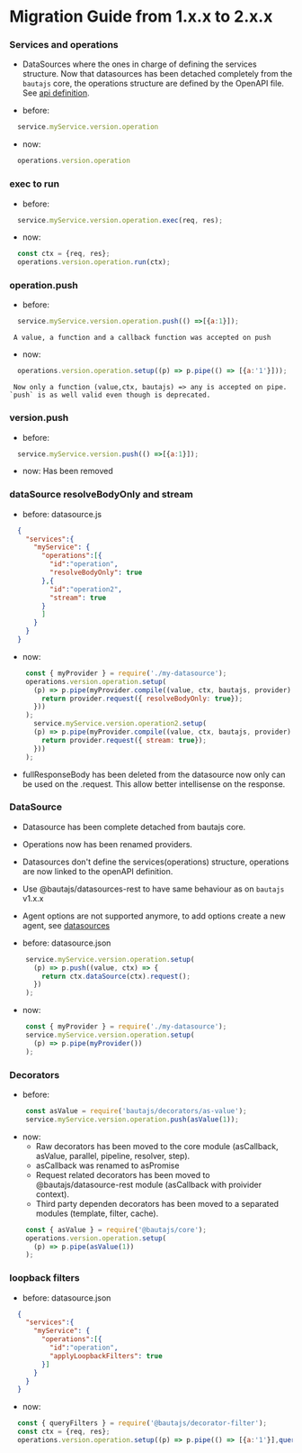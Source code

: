 # Migration Guide from 1.x.x to 2.x.x

### Services and operations

 - DataSources where the ones in charge of defining the services structure. Now that datasources has been detached completely from the `bautajs` core, the operations structure are defined by the OpenAPI file. See [api definition](./api-definition.md).

  - before:
  ```js
    service.myService.version.operation
  ```
  - now:
  ```js
    operations.version.operation
  ```

### exec to run

  - before:
  ```js
    service.myService.version.operation.exec(req, res);
  ```
  - now:
  ```js
    const ctx = {req, res};
    operations.version.operation.run(ctx);
  ```

### operation.push

  - before:
  ```js
    service.myService.version.operation.push(() =>[{a:1}]);
  ```

     A value, a function and a callback function was accepted on push

  - now:
  ```js
    operations.version.operation.setup((p) => p.pipe(() => [{a:'1'}]));
  ```

     Now only a function (value,ctx, bautajs) => any is accepted on pipe. `push` is as well valid even though is deprecated.

### version.push

  - before:
  ```js
    service.myService.version.push(() =>[{a:1}]);
  ```
  - now: Has been removed

### dataSource resolveBodyOnly and stream

  - before:
  datasource.js
  ```json
    {
      "services":{
        "myService": {
          "operations":[{
            "id":"operation",
            "resolveBodyOnly": true
          },{
            "id":"operation2",
            "stream": true
          }
          ]
        }
      }
    }
  ```
  - now:
  ```js
      const { myProvider } = require('./my-datasource');
      operations.version.operation.setup(
        (p) => p.pipe(myProvider.compile((value, ctx, bautajs, provider) => {
          return provider.request({ resolveBodyOnly: true});
        }))
      );
        service.myService.version.operation2.setup(
        (p) => p.pipe(myProvider.compile((value, ctx, bautajs, provider) => {
          return provider.request({ stream: true});
        }))
      );
  ```

  - fullResponseBody has been deleted from the datasource now only can be used on the .request. This allow better intellisense on the response.

### DataSource
  - Datasource has been complete detached from bautajs core.
  - Operations now has been renamed providers.
  - Datasources don't define the services(operations) structure, operations are now linked to the openAPI definition.
  - Use @bautajs/datasources-rest to have same behaviour as on `bautajs` v1.x.x
  - Agent options are not supported anymore, to add options create a new agent, see [datasources](./datasources.md)

  - before:
  datasource.json
  ```js
      service.myService.version.operation.setup(
        (p) => p.push((value, ctx) => {
          return ctx.dataSource(ctx).request();
        })
      );
  ```
  - now:
  ```js
      const { myProvider } = require('./my-datasource');
      service.myService.version.operation.setup(
        (p) => p.pipe(myProvider())
      );
  ```

### Decorators

  - before:
  ```js
      const asValue = require('bautajs/decorators/as-value');
      service.myService.version.operation.push(asValue(1));
  ```
  - now: 
    * Raw decorators has been moved to the core module (asCallback, asValue, parallel, pipeline, resolver, step).
    * asCallback was renamed to asPromise
    * Request related decorators has been moved to @bautajs/datasource-rest module (asCallback with proivider context).
    * Third party dependen decorators has been moved to a separated modules (template, filter, cache).
  ```js
      const { asValue } = require('@bautajs/core');
      operations.version.operation.setup(
        (p) => p.pipe(asValue(1))
      );
  ```

### loopback filters

  - before:
  datasource.json
  ```json
    {
      "services":{
        "myService": {
          "operations":[{
            "id":"operation",
            "applyLoopbackFilters": true
          }]
        }
      }
    }
  ```
  - now:
  ```js
    const { queryFilters } = require('@bautajs/decorator-filter');
    const ctx = {req, res};
    operations.version.operation.setup((p) => p.pipe(() => [{a:'1'}],queryFilters()));
  ```